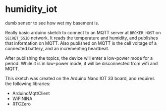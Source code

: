 # humidity_iot
dumb sensor to see how wet my basement is.

Really basic arduino sketch to connect to an MQTT server at `BROKER_HOST` on `SECRET_SSID` network. It reads the temperature and humidity, and publishes that information on MQTT. Also published on MQTT is the cell voltage of a connected battery, and an incrementing heartbeat.

After publishing the topics, the device will enter a low-power mode for a period. While it is in low-power mode, it will be disconnected from wifi and MQTT.

This sketch was created on the Arduino Nano IOT 33 board, and requires the following libraries:

- ArduinoMqttClient
- WiFININA
- RTCZero
